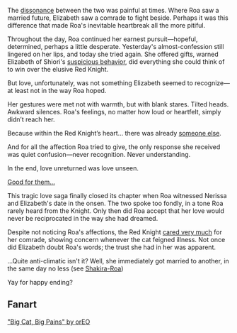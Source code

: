 <!-- title: Love Unlasting -->

The [dissonance](https://youtu.be/m2OG5auudrQ?t=509) between the two was painful at times. Where Roa saw a married future, Elizabeth saw a comrade to fight beside. Perhaps it was this difference that made Roa's inevitable heartbreak all the more pitiful.

Throughout the day, Roa continued her earnest pursuit—hopeful, determined, perhaps a little desperate. Yesterday's almost-confession still lingered on her lips, and today she tried again. She offered gifts, warned Elizabeth of Shiori's [suspicious behavior](https://www.youtube.com/live/m2OG5auudrQ?si=oX6O9t543B3Kn7Ha&t=2982), did everything she could think of to win over the elusive Red Knight.

But love, unfortunately, was not something Elizabeth seemed to recognize—at least not in the way Roa hoped.

Her gestures were met not with warmth, but with blank stares. Tilted heads. Awkward silences. Roa's feelings, no matter how loud or heartfelt, simply didn’t reach her.

Because within the Red Knight’s heart… there was already [someone else](https://www.youtube.com/live/m2OG5auudrQ?si=Cgu4CvT-TAqFRUmK&t=4815).

And for all the affection Roa tried to give, the only response she received was quiet confusion—never recognition. Never understanding.

In the end, love unreturned was love unseen.

[Good for them...](#embed:https://www.youtube.com/live/m2OG5auudrQ?si=8Q0YfMORv-AQL_qj&t=11014)

This tragic love saga finally closed its chapter when Roa witnessed Nerissa and Elizabeth's date in the onsen. The two spoke too fondly, in a tone Roa rarely heard from the Knight. Only then did Roa accept that her love would never be reciprocated in the way she had dreamed.

Despite not noticing Roa's affections, the Red Knight [cared very much](https://youtu.be/m2OG5auudrQ?t=453) for her comrade, showing concern whenever the cat feigned illness. Not once did Elizabeth doubt Roa's words; the trust she had in her was apparent.

...Quite anti-climatic isn't it? Well, she immediately got married to another, in the same day no less (see [Shakira-Roa](#edge:raora-kiara))

Yay for happy ending?

## Fanart

["Big Cat, Big Pains" by orEO](https://x.com/fernrOreo/status/1923057970440536174)
